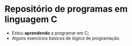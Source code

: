 # Repositório de programas em linguagem C

- Estou **aprendendo** a programar em C;
- Alguns exercícios básicos de *lógica* de programação.

